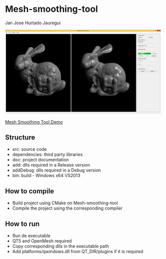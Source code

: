 # Mesh-smoothing-tool

Jan Jose Hurtado Jauregui

![Alt text](screenshot.png?raw=true "Mesh Smoothin Tool Screenshot")

[Mesh Smoothing Tool Demo](https://youtu.be/aUwoBEDocL8)

## Structure
* src: source code
* dependencies: third party libraries
* doc: project documentation
* add: dlls required in a Release version
* addDebug: dlls required in a Debug version
* bin: build - Windows x64 VS2013
  
## How to compile
* Build project using CMake on Mesh-smoothing-tool
* Compile the project using the corresponding compiler

## How to run

* Run de executable
* QT5 and OpenMesh required
* Copy corresponding dlls in the executable path
* Add platforms/qwindows.dll from QT_DIR/plugins if it is required 
